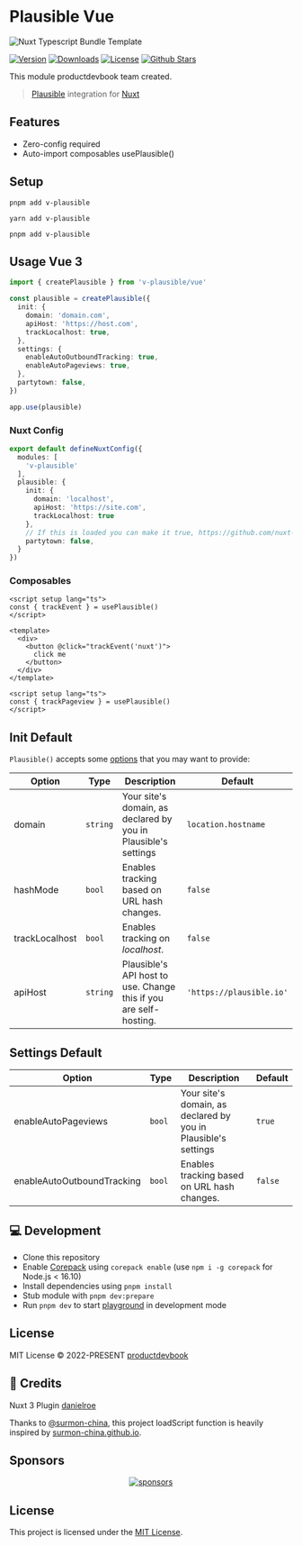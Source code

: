 # Plausible Vue 

![Nuxt Typescript Bundle Template](https://github.com/productdevbookcom/v-plausible/blob/main/.github/assets/plausible-vue.png?raw=true)

<p>
      <a href="https://www.npmjs.com/package/v-plausible"><img src="https://img.shields.io/npm/v/v-plausible.svg?style=flat&colorA=002438&colorB=28CF8D" alt="Version"></a>
      <a href="https://www.npmjs.com/package/v-plausible"><img src="https://img.shields.io/npm/dm/v-plausible.svg?style=flat&colorA=002438&colorB=28CF8D" alt="Downloads"></a>
      <a href="./LICENSE"><img src="https://img.shields.io/github/license/productdevbookcom/v-plausible.svg?style=flat&colorA=002438&colorB=28CF8D" alt="License"></a>
      <a href="https://github.com/productdevbookcom/v-plausible">
      <img src="https://img.shields.io/github/stars/productdevbookcom/v-plausible.svg?style=social&label=Star&maxAge=2592000" alt="Github Stars"> </a>
</p>


This module productdevbook team created.

> [Plausible](https://plausible.io/docs) integration for [Nuxt](https://nuxtjs.org)

## Features

- Zero-config required
- Auto-import composables usePlausible()

## Setup
```
pnpm add v-plausible
```
```
yarn add v-plausible
```
```
pnpm add v-plausible
```

## Usage Vue 3

```ts
import { createPlausible } from 'v-plausible/vue'

const plausible = createPlausible({
  init: {
    domain: 'domain.com',
    apiHost: 'https://host.com',
    trackLocalhost: true,
  },
  settings: {
    enableAutoOutboundTracking: true,
    enableAutoPageviews: true,
  },
  partytown: false,
})

app.use(plausible)
```

### Nuxt Config

```ts
export default defineNuxtConfig({
  modules: [
    'v-plausible'
  ],
  plausible: {
    init: {
      domain: 'localhost',
      apiHost: 'https://site.com',
      trackLocalhost: true
    },
    // If this is loaded you can make it true, https://github.com/nuxt-modules/partytown
    partytown: false,
  }
})
```

### Composables

```vue
<script setup lang="ts">
const { trackEvent } = usePlausible()
</script>

<template>
  <div>
    <button @click="trackEvent('nuxt')">
      click me
    </button>
  </div>
</template>
```

```vue
<script setup lang="ts">
const { trackPageview } = usePlausible()
</script>
```


## Init Default

`Plausible()` accepts some [options](https://plausible-tracker.netlify.app/globals.html#plausibleinitoptions) that you may want to provide:

| Option         | Type     | Description                                                       | Default                  |
| -------------- | -------- | ----------------------------------------------------------------- | ------------------------ |
| domain         | `string` | Your site's domain, as declared by you in Plausible's settings    | `location.hostname`      |
| hashMode       | `bool`   | Enables tracking based on URL hash changes.                       | `false`                  |
| trackLocalhost | `bool`   | Enables tracking on *localhost*.                                  | `false`                  |
| apiHost        | `string` | Plausible's API host to use. Change this if you are self-hosting. | `'https://plausible.io'` |

## Settings Default

| Option         | Type     | Description                                                       | Default                  |
| -------------- | -------- | ----------------------------------------------------------------- | ------------------------ |
| enableAutoPageviews | `bool` | Your site's domain, as declared by you in Plausible's settings    | `true`      |
| enableAutoOutboundTracking       | `bool`   | Enables tracking based on URL hash changes.                       | `false`                  |


## 💻 Development

- Clone this repository
- Enable [Corepack](https://github.com/nodejs/corepack) using `corepack enable` (use `npm i -g corepack` for Node.js < 16.10)
- Install dependencies using `pnpm install`
- Stub module with `pnpm dev:prepare`
- Run `pnpm dev` to start [playground](./playground) in development mode

## License

MIT License © 2022-PRESENT [productdevbook](https://github.com/productdevbook)


## 💚 Credits

Nuxt 3 Plugin [danielroe](https://github.com/danielroe)

Thanks to [@surmon-china](https://github.com/surmon-china), this project loadScript function is heavily inspired by [surmon-china.github.io](https://github.com/surmon-china/surmon-china.github.io).

## Sponsors

<p align="center">
  <a href="https://cdn.jsdelivr.net/gh/oku-ui/static/sponsors/sponsors.svg">
    <img alt="sponsors" src='https://cdn.jsdelivr.net/gh/oku-ui/static/sponsors/sponsors.svg'/>
  </a>
</p>


## License

This project is licensed under the [MIT License](LICENSE).
